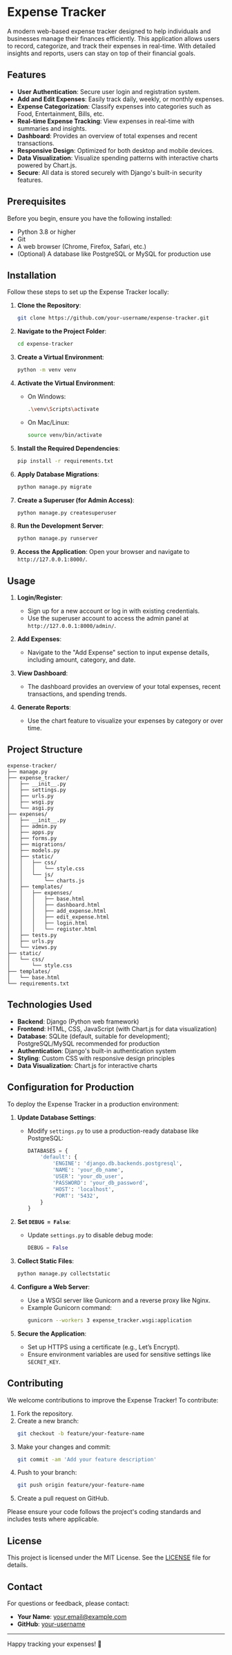 # Expense Tracker

A modern web-based expense tracker designed to help individuals and businesses manage their finances efficiently. This application allows users to record, categorize, and track their expenses in real-time. With detailed insights and reports, users can stay on top of their financial goals.

## Features

- **User Authentication**: Secure user login and registration system.
- **Add and Edit Expenses**: Easily track daily, weekly, or monthly expenses.
- **Expense Categorization**: Classify expenses into categories such as Food, Entertainment, Bills, etc.
- **Real-time Expense Tracking**: View expenses in real-time with summaries and insights.
- **Dashboard**: Provides an overview of total expenses and recent transactions.
- **Responsive Design**: Optimized for both desktop and mobile devices.
- **Data Visualization**: Visualize spending patterns with interactive charts powered by Chart.js.
- **Secure**: All data is stored securely with Django's built-in security features.

## Prerequisites

Before you begin, ensure you have the following installed:

- Python 3.8 or higher
- Git
- A web browser (Chrome, Firefox, Safari, etc.)
- (Optional) A database like PostgreSQL or MySQL for production use

## Installation

Follow these steps to set up the Expense Tracker locally:

1. **Clone the Repository**:
   ```bash
   git clone https://github.com/your-username/expense-tracker.git
   ```

2. **Navigate to the Project Folder**:
   ```bash
   cd expense-tracker
   ```

3. **Create a Virtual Environment**:
   ```bash
   python -m venv venv
   ```

4. **Activate the Virtual Environment**:
   - On Windows:
     ```bash
     .\venv\Scripts\activate
     ```
   - On Mac/Linux:
     ```bash
     source venv/bin/activate
     ```

5. **Install the Required Dependencies**:
   ```bash
   pip install -r requirements.txt
   ```

6. **Apply Database Migrations**:
   ```bash
   python manage.py migrate
   ```

7. **Create a Superuser (for Admin Access)**:
   ```bash
   python manage.py createsuperuser
   ```

8. **Run the Development Server**:
   ```bash
   python manage.py runserver
   ```

9. **Access the Application**:
   Open your browser and navigate to `http://127.0.0.1:8000/`.

## Usage

1. **Login/Register**:
   - Sign up for a new account or log in with existing credentials.
   - Use the superuser account to access the admin panel at `http://127.0.0.1:8000/admin/`.

2. **Add Expenses**:
   - Navigate to the "Add Expense" section to input expense details, including amount, category, and date.

3. **View Dashboard**:
   - The dashboard provides an overview of your total expenses, recent transactions, and spending trends.

4. **Generate Reports**:
   - Use the chart feature to visualize your expenses by category or over time.

## Project Structure

```
expense-tracker/
├── manage.py
├── expense_tracker/
│   ├── __init__.py
│   ├── settings.py
│   ├── urls.py
│   ├── wsgi.py
│   └── asgi.py
├── expenses/
│   ├── __init__.py
│   ├── admin.py
│   ├── apps.py
│   ├── forms.py
│   ├── migrations/
│   ├── models.py
│   ├── static/
│   │   ├── css/
│   │   │   └── style.css
│   │   └── js/
│   │       └── charts.js
│   ├── templates/
│   │   ├── expenses/
│   │   │   ├── base.html
│   │   │   ├── dashboard.html
│   │   │   ├── add_expense.html
│   │   │   ├── edit_expense.html
│   │   │   ├── login.html
│   │   │   └── register.html
│   ├── tests.py
│   ├── urls.py
│   └── views.py
├── static/
│   └── css/
│       └── style.css
├── templates/
│   └── base.html
└── requirements.txt
```

## Technologies Used

- **Backend**: Django (Python web framework)
- **Frontend**: HTML, CSS, JavaScript (with Chart.js for data visualization)
- **Database**: SQLite (default, suitable for development); PostgreSQL/MySQL recommended for production
- **Authentication**: Django's built-in authentication system
- **Styling**: Custom CSS with responsive design principles
- **Data Visualization**: Chart.js for interactive charts

## Configuration for Production

To deploy the Expense Tracker in a production environment:

1. **Update Database Settings**:
   - Modify `settings.py` to use a production-ready database like PostgreSQL:
     ```python
     DATABASES = {
         'default': {
             'ENGINE': 'django.db.backends.postgresql',
             'NAME': 'your_db_name',
             'USER': 'your_db_user',
             'PASSWORD': 'your_db_password',
             'HOST': 'localhost',
             'PORT': '5432',
         }
     }
     ```

2. **Set `DEBUG = False`**:
   - Update `settings.py` to disable debug mode:
     ```python
     DEBUG = False
     ```

3. **Collect Static Files**:
   ```bash
   python manage.py collectstatic
   ```

4. **Configure a Web Server**:
   - Use a WSGI server like Gunicorn and a reverse proxy like Nginx.
   - Example Gunicorn command:
     ```bash
     gunicorn --workers 3 expense_tracker.wsgi:application
     ```

5. **Secure the Application**:
   - Set up HTTPS using a certificate (e.g., Let’s Encrypt).
   - Ensure environment variables are used for sensitive settings like `SECRET_KEY`.

## Contributing

We welcome contributions to improve the Expense Tracker! To contribute:

1. Fork the repository.
2. Create a new branch:
   ```bash
   git checkout -b feature/your-feature-name
   ```
3. Make your changes and commit:
   ```bash
   git commit -am 'Add your feature description'
   ```
4. Push to your branch:
   ```bash
   git push origin feature/your-feature-name
   ```
5. Create a pull request on GitHub.

Please ensure your code follows the project's coding standards and includes tests where applicable.

## License

This project is licensed under the MIT License. See the [LICENSE](LICENSE) file for details.

## Contact

For questions or feedback, please contact:
- **Your Name**: your.email@example.com
- **GitHub**: [your-username](https://github.com/your-username)

---

Happy tracking your expenses! 💸
